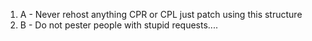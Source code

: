 1. A - Never rehost anything CPR or CPL just patch using this structure
2. B - Do not pester people with stupid requests.... 
